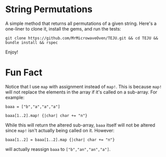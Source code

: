 # String Permutations

A simple method that returns all permutations of a given string.  Here's a one-liner to clone it, install the gems, and run the tests:

`git clone https://github.com/MrMicrowaveOven/TEJU.git && cd TEJU && bundle install && rspec`


Enjoy!

# Fun Fact

Notice that I use `map` with assignment instead of `map!`.  This is because `map!` will not replace the elements in the array if it's called on a sub-array.  For example:

`baaa = ["b","a","a","a"]`

`baaa[1..2].map! {|char| char += "n"}`

While this will return the altered sub-array, `baaa` itself will not be altered since `map!` isn't actually being called on it.  However:

`baaa[1..2] = baaa[1..2].map {|char| char += "n"}`

will actually reassign `baaa` to `["b","an","an","a"]`.
